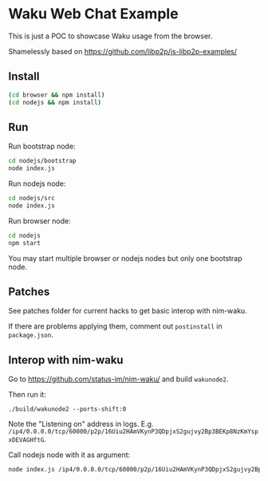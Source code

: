 # Waku Web Chat Example

This is just a POC to showcase Waku usage from the browser.

Shamelessly based on https://github.com/libp2p/js-libp2p-examples/

## Install

``` sh
(cd browser && npm install)
(cd nodejs && npm install)
```

## Run

Run bootstrap node:

``` sh
cd nodejs/bootstrap
node index.js
```

Run nodejs node:

``` sh
cd nodejs/src
node index.js
```


Run browser node:

``` sh
cd nodejs
npm start 
```

You may start multiple browser or nodejs nodes but only one bootstrap node.

## Patches

See patches folder for current hacks to get basic interop with nim-waku.

If there are problems applying them, comment out `postinstall` in
`package.json`.

## Interop with nim-waku

Go to https://github.com/status-im/nim-waku/ and build `wakunode2`.

Then run it:

```
./build/wakunode2 --ports-shift:0
```

Note the "Listening on" address in logs. E.g. `/ip4/0.0.0.0/tcp/60000/p2p/16Uiu2HAmVKynP3QDpjxS2gujvy2Bp3BEKp8NzKmYspxDEVAGHftG`.

Call nodejs node with it as argument:

``` sh
node index.js /ip4/0.0.0.0/tcp/60000/p2p/16Uiu2HAmVKynP3QDpjxS2gujvy2Bp3BEKp8NzKmYspxDEVAGHftG
```
